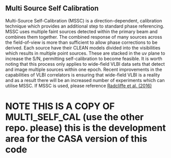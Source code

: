 ## Multi Source Self Calibration
Multi-Source Self-Calibration (MSSC) is a direction-dependent, calibration technique which provides an additional step to standard phase referencing. MSSC uses multiple faint sources detected within the primary beam and combines them together. The combined response of many sources across the field-of-view is more than sufficient to allow phase corrections to be derived. Each source have their CLEAN models divided into the visibilities which results in multiple point sources. These are stacked in the uv plane to increase the S/N, permitting self-calibration to become feasible. It is worth noting that this process only applies to wide-field VLBI data sets that detect and image multiple sources within one epoch.  Recent improvements in the capabilities of VLBI correlators is ensuring that wide-field VLBI is a reality and as a result there will be an increased number of experiments which can utilise MSSC. If MSSC is used, please reference [Radcliffe et al. (2016)](http://adsabs.harvard.edu/abs/2016A%26A...587A..85R)

# NOTE THIS IS A COPY OF MULTI_SELF_CAL (use the other repo. please) this is the development area for the CASA version of this code 
